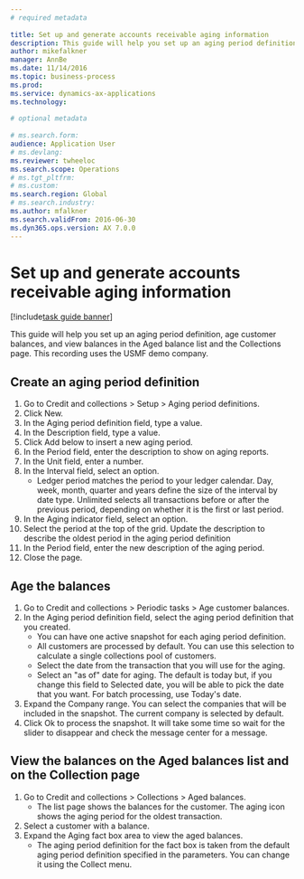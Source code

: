 ```yaml
--- 
# required metadata 
 
title: Set up and generate accounts receivable aging information
description: This guide will help you set up an aging period definition, age customer balances, and view balances in the Aged balance list and the Collections page. 
author: mikefalkner
manager: AnnBe 
ms.date: 11/14/2016
ms.topic: business-process 
ms.prod:  
ms.service: dynamics-ax-applications 
ms.technology:  
 
# optional metadata 
 
# ms.search.form:   
audience: Application User 
# ms.devlang:  
ms.reviewer: twheeloc
ms.search.scope: Operations 
# ms.tgt_pltfrm:  
# ms.custom:  
ms.search.region: Global
# ms.search.industry: 
ms.author: mfalkner
ms.search.validFrom: 2016-06-30 
ms.dyn365.ops.version: AX 7.0.0 
---
```

# Set up and generate accounts receivable aging information

[!include[task guide banner](../../includes/task-guide-banner.md)]

This guide will help you set up an aging period definition, age customer balances, and view balances in the Aged balance list and the Collections page. This recording uses the USMF demo company.


## Create an aging period definition
1. Go to Credit and collections > Setup > Aging period definitions.
2. Click New.
3. In the Aging period definition field, type a value.
4. In the Description field, type a value.
5. Click Add below to insert a new aging period.
6. In the Period field, enter the description to show on aging reports.
7. In the Unit field, enter a number.
8. In the Interval field, select an option.
    * Ledger period matches the period to your ledger calendar. Day, week, month, quarter and years define the size of the interval by date type. Unlimited selects all transactions before or after the previous period, depending on whether it is the first or last period.  
9. In the Aging indicator field, select an option.
10. Select the period at the top of the grid. Update the description to describe the oldest period in the aging period definition
11. In the Period field, enter the new description of the aging period.
12. Close the page.

## Age the balances
1. Go to Credit and collections > Periodic tasks > Age customer balances.
2. In the Aging period definition field, select the aging period definition that you created.
    * You can have one active snapshot for each aging period definition.  
    * All customers are processed by default. You can use this selection to calculate a single collections pool of customers.  
    * Select the date from the transaction that you will use for the aging.  
    * Select an "as of" date for aging. The default is today but, if you change this field to Selected date, you will be able to pick the date that you want. For batch processing, use Today's date.  
3. Expand the Company range. You can select the companies that will be included in the snapshot. The current company is selected by default.
4. Click Ok to process the snapshot. It will take some time so wait for the slider to disappear and check the message center for a message.

## View the balances on the Aged balances list and on the Collection page
1. Go to Credit and collections > Collections > Aged balances.
    * The list page shows the balances for the customer. The aging icon shows the aging period for the oldest transaction.  
2. Select a customer with a balance.
3. Expand the Aging fact box area to view the aged balances.
    * The aging period definition for the fact box is taken from the default aging period definition specified in the parameters. You can change it using the Collect menu.  

